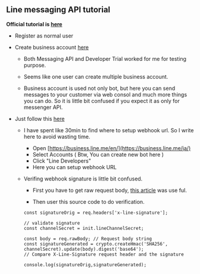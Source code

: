 ## Line messaging API tutorial

**Official tutorial is [here](https://developers.line.me/messaging-api/getting-started)**

- Register as normal user
- Create business account [here](https://business.line.me/ja/services/bot)

    -   Both Messaging API and Developer Trial worked for me for testing purpose.

    -   Seems like one user can create multiple business account.

    -   Business account is used not only bot, but here you can send messages to your customer via web consol and much more things you can do. So it is little bit confused if you expect it as only for messenger API.

- Just follow this [here](https://devdocs.line.me/en/)

    -   I have spent like 30min to find where to setup webhook url. So I write here to avoid wasting time.
        - Open [https://business.line.me/en/](https://business.line.me/ja/)
        - Select Accounts ( Btw, You can create new bot here )
        - Click "Line Developers"
        - Here you can setup webhook URL

    - Verifing webhook signature is little bit confused.
        - First you have to get raw request body, [this article](https://coderwall.com/p/qrjfcw/capture-raw-post-body-in-express-js) was use ful.

        - Then user this source code to do verification.

        ```
        const signatureOrig = req.headers['x-line-signature'];
        
        // validate signature
        const channelSecret = init.lineChannelSecret;

        const body = req.rawBody; // Request body string
        const signatureGenerated = crypto.createHmac('SHA256', channelSecret).update(body).digest('base64');
        // Compare X-Line-Signature request header and the signature

        console.log(signatureOrig,signatureGenerated);
        ```